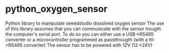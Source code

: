 # python_oxygen_sensor
Python library to manipulate seeedstudio dissolved oxygen sensor
The use of this library assumes that you can communicate with the sensor 
trougth the computer's serial port. To do so you can either use a USB->RS485 converter
or a microcontroller programmed as passthrougth (with a ttl->RS485 converter)
The sensor has to be powered with 12V (12->24V)
